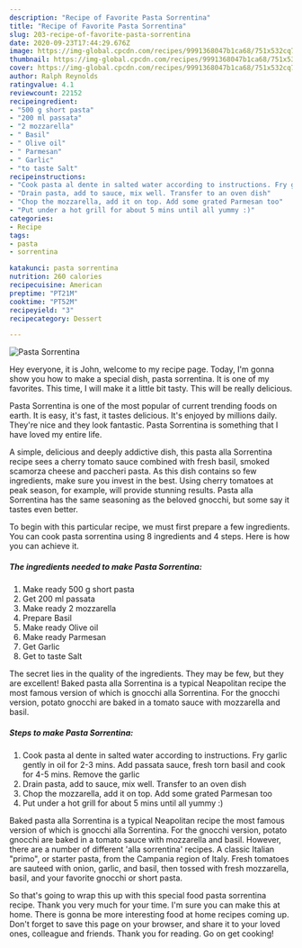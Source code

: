 ```yaml
---
description: "Recipe of Favorite Pasta Sorrentina"
title: "Recipe of Favorite Pasta Sorrentina"
slug: 203-recipe-of-favorite-pasta-sorrentina
date: 2020-09-23T17:44:29.676Z
image: https://img-global.cpcdn.com/recipes/9991368047b1ca68/751x532cq70/pasta-sorrentina-recipe-main-photo.jpg
thumbnail: https://img-global.cpcdn.com/recipes/9991368047b1ca68/751x532cq70/pasta-sorrentina-recipe-main-photo.jpg
cover: https://img-global.cpcdn.com/recipes/9991368047b1ca68/751x532cq70/pasta-sorrentina-recipe-main-photo.jpg
author: Ralph Reynolds
ratingvalue: 4.1
reviewcount: 22152
recipeingredient:
- "500 g short pasta"
- "200 ml passata"
- "2 mozzarella"
- " Basil"
- " Olive oil"
- " Parmesan"
- " Garlic"
- "to taste Salt"
recipeinstructions:
- "Cook pasta al dente in salted water according to instructions. Fry garlic gently in oil for 2-3 mins. Add passata sauce, fresh torn basil and cook for 4-5 mins. Remove the garlic"
- "Drain pasta, add to sauce, mix well. Transfer to an oven dish"
- "Chop the mozzarella, add it on top. Add some grated Parmesan too"
- "Put under a hot grill for about 5 mins until all yummy :)"
categories:
- Recipe
tags:
- pasta
- sorrentina

katakunci: pasta sorrentina 
nutrition: 260 calories
recipecuisine: American
preptime: "PT21M"
cooktime: "PT52M"
recipeyield: "3"
recipecategory: Dessert

---
```



![Pasta Sorrentina](https://img-global.cpcdn.com/recipes/9991368047b1ca68/751x532cq70/pasta-sorrentina-recipe-main-photo.jpg)

Hey everyone, it is John, welcome to my recipe page. Today, I'm gonna show you how to make a special dish, pasta sorrentina. It is one of my favorites. This time, I will make it a little bit tasty. This will be really delicious.

Pasta Sorrentina is one of the most popular of current trending foods on earth. It is easy, it's fast, it tastes delicious. It's enjoyed by millions daily. They're nice and they look fantastic. Pasta Sorrentina is something that I have loved my entire life.

A simple, delicious and deeply addictive dish, this pasta alla Sorrentina recipe sees a cherry tomato sauce combined with fresh basil, smoked scamorza cheese and paccheri pasta. As this dish contains so few ingredients, make sure you invest in the best. Using cherry tomatoes at peak season, for example, will provide stunning results. Pasta alla Sorrentina has the same seasoning as the beloved gnocchi, but some say it tastes even better.


To begin with this particular recipe, we must first prepare a few ingredients. You can cook pasta sorrentina using 8 ingredients and 4 steps. Here is how you can achieve it.

<!--inarticleads1-->

##### The ingredients needed to make Pasta Sorrentina:

1. Make ready 500 g short pasta
1. Get 200 ml passata
1. Make ready 2 mozzarella
1. Prepare  Basil
1. Make ready  Olive oil
1. Make ready  Parmesan
1. Get  Garlic
1. Get to taste Salt


The secret lies in the quality of the ingredients. They may be few, but they are excellent! Baked pasta alla Sorrentina is a typical Neapolitan recipe the most famous version of which is gnocchi alla Sorrentina. For the gnocchi version, potato gnocchi are baked in a tomato sauce with mozzarella and basil. 

<!--inarticleads2-->

##### Steps to make Pasta Sorrentina:

1. Cook pasta al dente in salted water according to instructions. Fry garlic gently in oil for 2-3 mins. Add passata sauce, fresh torn basil and cook for 4-5 mins. Remove the garlic
1. Drain pasta, add to sauce, mix well. Transfer to an oven dish
1. Chop the mozzarella, add it on top. Add some grated Parmesan too
1. Put under a hot grill for about 5 mins until all yummy :)


Baked pasta alla Sorrentina is a typical Neapolitan recipe the most famous version of which is gnocchi alla Sorrentina. For the gnocchi version, potato gnocchi are baked in a tomato sauce with mozzarella and basil. However, there are a number of different &#39;alla sorrentina&#39; recipes. A classic Italian &#34;primo&#34;, or starter pasta, from the Campania region of Italy. Fresh tomatoes are sauteed with onion, garlic, and basil, then tossed with fresh mozzarella, basil, and your favorite gnocchi or short pasta. 

So that's going to wrap this up with this special food pasta sorrentina recipe. Thank you very much for your time. I'm sure you can make this at home. There is gonna be more interesting food at home recipes coming up. Don't forget to save this page on your browser, and share it to your loved ones, colleague and friends. Thank you for reading. Go on get cooking!
